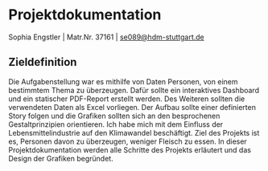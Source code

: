 # Projektdokumentation
Sophia Engstler | Matr.Nr. 37161 | se089@hdm-stuttgart.de

## Zieldefinition
Die Aufgabenstellung war es mithilfe von Daten Personen, von einem bestimmtem Thema zu überzeugen. Dafür sollte ein interaktives Dashboard und ein statischer PDF-Report erstellt werden. Des Weiteren sollten die verwendeten Daten als Excel vorliegen. Der Aufbau sollte einer definierten Story folgen und die Grafiken sollten sich an den besprochenen Gestaltprinzipien orientieren. 
Ich habe mich mit dem Einfluss der Lebensmittelindustrie auf den Klimawandel beschäftigt. Ziel des Projekts ist es, Personen davon zu überzeugen, weniger Fleisch zu essen.
In dieser Projektdokumentation werden alle Schritte des Projekts erläutert und das Design der Grafiken begründet.